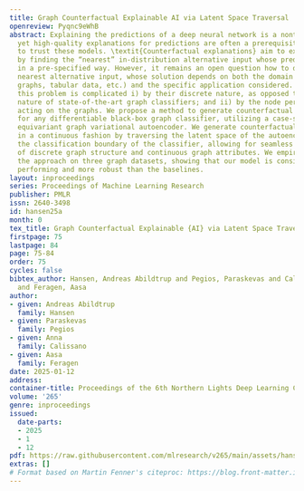 ```yaml
---
title: Graph Counterfactual Explainable AI via Latent Space Traversal
openreview: Pyqnc9eWhB
abstract: Explaining the predictions of a deep neural network is a nontrivial task,
  yet high-quality explanations for predictions are often a prerequisite for practitioners
  to trust these models. \textit{Counterfactual explanations} aim to explain predictions
  by finding the “nearest” in-distribution alternative input whose prediction changes
  in a pre-specified way. However, it remains an open question how to define this
  nearest alternative input, whose solution depends on both the domain (e.g. images,
  graphs, tabular data, etc.) and the specific application considered. For graphs,
  this problem is complicated i) by their discrete nature, as opposed to the continuous
  nature of state-of-the-art graph classifiers; and ii) by the node permutation group
  acting on the graphs. We propose a method to generate counterfactual explanations
  for any differentiable black-box graph classifier, utilizing a case-specific permutation
  equivariant graph variational autoencoder. We generate counterfactual explanations
  in a continuous fashion by traversing the latent space of the autoencoder across
  the classification boundary of the classifier, allowing for seamless integration
  of discrete graph structure and continuous graph attributes. We empirically validate
  the approach on three graph datasets, showing that our model is consistently high
  performing and more robust than the baselines.
layout: inproceedings
series: Proceedings of Machine Learning Research
publisher: PMLR
issn: 2640-3498
id: hansen25a
month: 0
tex_title: Graph Counterfactual Explainable {AI} via Latent Space Traversal
firstpage: 75
lastpage: 84
page: 75-84
order: 75
cycles: false
bibtex_author: Hansen, Andreas Abildtrup and Pegios, Paraskevas and Calissano, Anna
  and Feragen, Aasa
author:
- given: Andreas Abildtrup
  family: Hansen
- given: Paraskevas
  family: Pegios
- given: Anna
  family: Calissano
- given: Aasa
  family: Feragen
date: 2025-01-12
address:
container-title: Proceedings of the 6th Northern Lights Deep Learning Conference (NLDL)
volume: '265'
genre: inproceedings
issued:
  date-parts:
  - 2025
  - 1
  - 12
pdf: https://raw.githubusercontent.com/mlresearch/v265/main/assets/hansen25a/hansen25a.pdf
extras: []
# Format based on Martin Fenner's citeproc: https://blog.front-matter.io/posts/citeproc-yaml-for-bibliographies/
---
```

